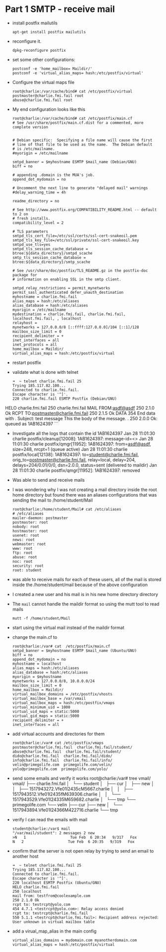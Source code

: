 # Part 1 SMTP - receive mail

* install postfix mailutils
  ```
  apt-get install postfix mailutils
  ```
* reconfigure it. 
  ```
  dpkg-reconfigure postfix
  ```
* set some other configurations:
  ```
  postconf -e 'home_mailbox= Maildir/'
  postconf -e 'virtual_alias_maps= hash:/etc/postfix/virtual'
  ```
* Configure the virtual maps file
  ```
  root@charlie:/var/cache/bind# cat /etc/postfix/virtual
  postmaster@charlie.fmi.fail root
  abuse@charlie.fmi.fail root
  ```
* My end configuration looks like this
  ```
  root@charlie:/var/cache/bind# cat /etc/postfix/main.cf
  # See /usr/share/postfix/main.cf.dist for a commented, more complete version


  # Debian specific:  Specifying a file name will cause the first
  # line of that file to be used as the name.  The Debian default
  # is /etc/mailname.
  #myorigin = /etc/mailname

  smtpd_banner = $myhostname ESMTP $mail_name (Debian/GNU)
  biff = no

  # appending .domain is the MUA's job.
  append_dot_mydomain = no

  # Uncomment the next line to generate "delayed mail" warnings
  #delay_warning_time = 4h

  readme_directory = no

  # See http://www.postfix.org/COMPATIBILITY_README.html -- default to 2 on
  # fresh installs.
  compatibility_level = 2

  # TLS parameters
  smtpd_tls_cert_file=/etc/ssl/certs/ssl-cert-snakeoil.pem
  smtpd_tls_key_file=/etc/ssl/private/ssl-cert-snakeoil.key
  smtpd_use_tls=yes
  smtpd_tls_session_cache_database = btree:${data_directory}/smtpd_scache
  smtp_tls_session_cache_database = btree:${data_directory}/smtp_scache

  # See /usr/share/doc/postfix/TLS_README.gz in the postfix-doc package for
  # information on enabling SSL in the smtp client.

  smtpd_relay_restrictions = permit_mynetworks permit_sasl_authenticated defer_unauth_destination
  myhostname = charlie.fmi.fail
  alias_maps = hash:/etc/aliases
  alias_database = hash:/etc/aliases
  myorigin = /etc/mailname
  mydestination = charlie.fmi.fail, charlie.fmi.fail, localhost.fmi.fail, , localhost
  relayhost =
  mynetworks = 127.0.0.0/8 [::ffff:127.0.0.0]/104 [::1]/128
  mailbox_size_limit = 0
  recipient_delimiter = +
  inet_interfaces = all
  inet_protocols = all
  home_mailbox = Maildir/
  virtual_alias_maps = hash:/etc/postfix/virtual
  ```

* restart postfix
* validate what is done with  telnet
    ```
  ➜  ~ telnet charlie.fmi.fail 25
  Trying 185.117.82.100...
  Connected to charlie.fmi.fail.
  Escape character is '^]'.
  220 charlie.fmi.fail ESMTP Postfix (Debian/GNU)
 HELO charlie.fmi.fail 
  250 charlie.fmi.fail
  MAIL FROM:<asdf@asdf>
  250 2.1.0 Ok
  RCPT TO:<postmaster@charlie.fmi.fail>
  250 2.1.5 Ok
    DATA
  354 End data with <CR><LF>.<CR><LF>
  Subject: test message
  This the body of the message.
  .
  250 2.0.0 Ok: queued as 1AB1624397
    ``` 
* Investigate all the logs that contain the id 1AB1624397
Jan 28 11:01:30 charlie postfix/cleanup[12008]: 1AB1624397: message-id=<>
Jan 28 11:01:30 charlie postfix/qmgr[11952]: 1AB1624397: from=<asdf@asdf>, size=248, nrcpt=1 (queue active)
Jan 28 11:01:30 charlie postfix/local[12138]: 1AB1624397: to=<student@charlie.fmi.fail>, orig_to=<postmaster@charlie.fmi.fail>, relay=local, delay=204, delays=204/0.01/0/0, dsn=2.0.0, status=sent (delivered to maildir)
Jan 28 11:01:30 charlie postfix/qmgr[11952]: 1AB1624397: removed

* Was able to send and receive mails
* I was wondering why I was not creating a mail directory inside the root home directory but found there was an aliases configurations that was sending the mail to /home/student/Mail
  ```
  root@charlie:/home/student/Mail# cat /etc/aliases
  # /etc/aliases
  mailer-daemon: postmaster
  postmaster: root
  nobody: root
  hostmaster: root
  usenet: root
  news: root
  webmaster: root
  www: root
  ftp: root
  abuse: root
  noc: root
  security: root
  root: student
  ```

* was able to receive mails for each of these users, all of the mail is stored inside the /home/student/mail because of the above configuration
* I created a new user and his mail is in his new home directory directory
* The `mail` cannot handle the maildir format so using the mutt tool to read mails
  ```
  mutt -f /home/student/Mail  
  ```
* start using the virtual mail instead of the maildir format
* change the main.cf to
  ```
  root@charlie:/var# cat  /etc/postfix/main.cf
  smtpd_banner = $myhostname ESMTP $mail_name (Ubuntu/GNU)
  biff = no
  append_dot_mydomain = no
  myhostname = localhost
  alias_maps = hash:/etc/aliases
  alias_database = hash:/etc/aliases
  myorigin = $myhostname
  mynetworks = 127.0.0.0/8, 10.0.0.0/24
  mailbox_size_limit = 0
  home_mailbox = Maildir/
  virtual_mailbox_domains = /etc/postfix/vhosts
  virtual_mailbox_base = /var/vmail
  virtual_mailbox_maps = hash:/etc/postfix/vmaps
  virtual_minimum_uid = 1000
  virtual_uid_maps = static:5000
  virtual_gid_maps = static:5000
  recipient_delimiter = +
  inet_interfaces = all
  ```
* add virtual accounts and directories for them
  ```
  root@charlie:/var# cat /etc/postfix/vmaps
  postmaster@charlie.fmi.fail  charlie.fmi.fail/student/
  abuse@charlie.fmi.fail  charlie.fmi.fail/student/
  dido@charlie.fmi.fail  charlie.fmi.fail/dido/
  info@charlie.fmi.fail  charlie.fmi.fail/info/
  velin@primegolife.com  primegolife.com/velin/
  yolo@primegolife.com  primegolife.com/yolo/
  ```
* send some emails and verify it works
root@charlie:/var# tree vmail/
vmail/
├── charlie.fmi.fail
│   └── student
│       ├── cur
│       ├── new
│       │   ├── 1517943272.Vfe01I2435cM5667.charlie
│       │   ├── 1517943512.Vfe01I2435fM639306.charlie
│       │   └── 1517943529.Vfe01I24335M659682.charlie
│       └── tmp
└── primegolife.com
    └── velin
        ├── cur
        ├── new
        │   └── 1517943894.Vfe01I24366M422716.charlie
        └── tmp
* verify I can read the emails with mail
  ```
  student@charlie:/var$ mail
  "/var/mail/student": 2 messages 2 new
  >N   1                    Tue Feb  6 20:34   9/317   Fox
  N   2                    Tue Feb  6 20:35   9/319   Fox
  ```
* confirm that the server is not open relay by trying to send an email to another host
  ```
  ➜  ~ telnet charlie.fmi.fail 25
  Trying 185.117.82.100...
  Connected to charlie.fmi.fail.
  Escape character is '^]'.
  220 localhost ESMTP Postfix (Ubuntu/GNU)
  HELO charlie.fmi.fail
  250 localhost
  mail from: testfrom@coolexample.com
  250 2.1.0 Ok
  rcpt to: testrcpt@yolo.com
  454 4.7.1 <testrcpt@yolo.com>: Relay access denied
  rcpt to: testrcpt@charlie.fmi.fail
  550 5.1.1 <testrcpt@charlie.fmi.fail>: Recipient address rejected: User unknown in virtual mailbox table
  ```
* add a virual_map_alias in the main config
  ``` 
  virtual_alias_domains = mydomain.com myanotherdomain.com
  virtual_alias_maps = hash:/etc/postfix/virtual
  ```
